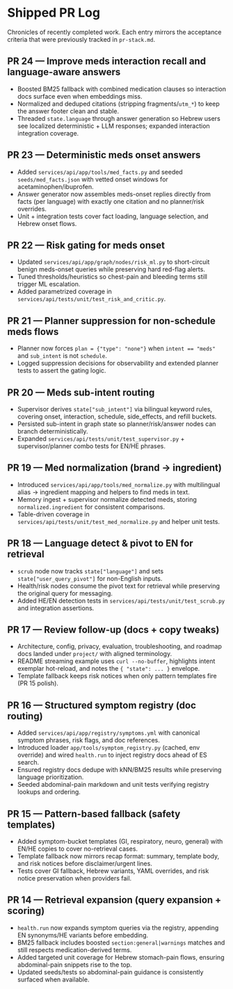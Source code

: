 # Shipped PR Log

Chronicles of recently completed work. Each entry mirrors the acceptance criteria that were previously tracked in `pr-stack.md`.

## PR 24 — Improve meds interaction recall and language-aware answers

- Boosted BM25 fallback with combined medication clauses so interaction docs surface even when embeddings miss.
- Normalized and deduped citations (stripping fragments/`utm_*`) to keep the answer footer clean and stable.
- Threaded `state.language` through answer generation so Hebrew users see localized deterministic + LLM responses; expanded interaction integration coverage.

## PR 23 — Deterministic meds onset answers

- Added `services/api/app/tools/med_facts.py` and seeded `seeds/med_facts.json` with vetted onset windows for acetaminophen/ibuprofen.
- Answer generator now assembles meds-onset replies directly from facts (per language) with exactly one citation and no planner/risk overrides.
- Unit + integration tests cover fact loading, language selection, and Hebrew onset flows.

## PR 22 — Risk gating for meds onset

- Updated `services/api/app/graph/nodes/risk_ml.py` to short-circuit benign meds-onset queries while preserving hard red-flag alerts.
- Tuned thresholds/heuristics so chest-pain and bleeding terms still trigger ML escalation.
- Added parametrized coverage in `services/api/tests/unit/test_risk_and_critic.py`.

## PR 21 — Planner suppression for non-schedule meds flows

- Planner now forces `plan = {"type": "none"}` when `intent == "meds"` and `sub_intent` is not `schedule`.
- Logged suppression decisions for observability and extended planner tests to assert the gating logic.

## PR 20 — Meds sub-intent routing

- Supervisor derives `state["sub_intent"]` via bilingual keyword rules, covering onset, interaction, schedule, side_effects, and refill buckets.
- Persisted sub-intent in graph state so planner/risk/answer nodes can branch deterministically.
- Expanded `services/api/tests/unit/test_supervisor.py` + supervisor/planner combo tests for EN/HE phrases.

## PR 19 — Med normalization (brand → ingredient)

- Introduced `services/api/app/tools/med_normalize.py` with multilingual alias → ingredient mapping and helpers to find meds in text.
- Memory ingest + supervisor normalize detected meds, storing `normalized.ingredient` for consistent comparisons.
- Table-driven coverage in `services/api/tests/unit/test_med_normalize.py` and helper unit tests.

## PR 18 — Language detect & pivot to EN for retrieval

- `scrub` node now tracks `state["language"]` and sets `state["user_query_pivot"]` for non-English inputs.
- Health/risk nodes consume the pivot text for retrieval while preserving the original query for messaging.
- Added HE/EN detection tests in `services/api/tests/unit/test_scrub.py` and integration assertions.

## PR 17 — Review follow-up (docs + copy tweaks)

- Architecture, config, privacy, evaluation, troubleshooting, and roadmap docs landed under `project/` with aligned terminology.
- README streaming example uses `curl --no-buffer`, highlights intent exemplar hot-reload, and notes the `{ "state": ... }` envelope.
- Template fallback keeps risk notices when only pattern templates fire (PR 15 polish).

## PR 16 — Structured symptom registry (doc routing)

- Added `services/api/app/registry/symptoms.yml` with canonical symptom phrases, risk flags, and doc references.
- Introduced loader `app/tools/symptom_registry.py` (cached, env override) and wired `health.run` to inject registry docs ahead of ES search.
- Ensured registry docs dedupe with kNN/BM25 results while preserving language prioritization.
- Seeded abdominal-pain markdown and unit tests verifying registry lookups and ordering.

## PR 15 — Pattern-based fallback (safety templates)

- Added symptom-bucket templates (GI, respiratory, neuro, general) with EN/HE copies to cover no-retrieval cases.
- Template fallback now mirrors recap format: summary, template body, and risk notices before disclaimer/urgent lines.
- Tests cover GI fallback, Hebrew variants, YAML overrides, and risk notice preservation when providers fail.

## PR 14 — Retrieval expansion (query expansion + scoring)

- `health.run` now expands symptom queries via the registry, appending EN synonyms/HE variants before embedding.
- BM25 fallback includes boosted `section:general|warnings` matches and still respects medication-derived terms.
- Added targeted unit coverage for Hebrew stomach-pain flows, ensuring abdominal-pain snippets rise to the top.
- Updated seeds/tests so abdominal-pain guidance is consistently surfaced when available.

